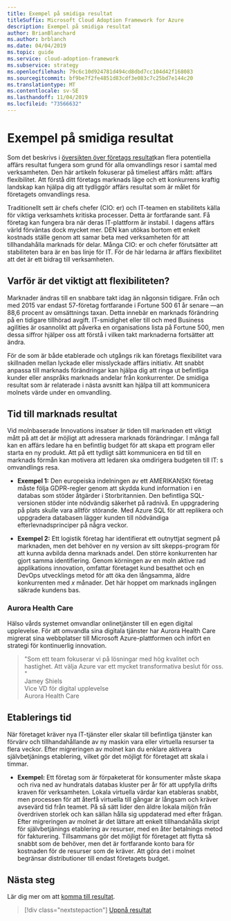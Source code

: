 ```yaml
---
title: Exempel på smidiga resultat
titleSuffix: Microsoft Cloud Adoption Framework for Azure
description: Exempel på smidiga resultat
author: BrianBlanchard
ms.author: brblanch
ms.date: 04/04/2019
ms.topic: guide
ms.service: cloud-adoption-framework
ms.subservice: strategy
ms.openlocfilehash: 79c6c10d924781d494cd8dbd7cc104d42f168083
ms.sourcegitcommit: bf9be7f2fe4851d83cdf3e083c7c25bd7e144c20
ms.translationtype: MT
ms.contentlocale: sv-SE
ms.lasthandoff: 11/04/2019
ms.locfileid: "73566632"
---
```

# <a name="examples-of-agility-outcomes"></a>Exempel på smidiga resultat

Som det beskrivs i [översikten över företags resultat](./index.md)kan flera potentiella affärs resultat fungera som grund för alla omvandlings resor i samtal med verksamheten. Den här artikeln fokuserar på timeliest affärs mått: affärs flexibilitet. Att förstå ditt företags marknads läge och ett konkurrens kraftig landskap kan hjälpa dig att tydliggör affärs resultat som är målet för företagets omvandlings resa.

Traditionellt sett är chefs chefer (CIO: er) och IT-teamen en stabilitets källa för viktiga verksamhets kritiska processer. Detta är fortfarande sant. Få företag kan fungera bra när deras IT-plattform är instabil. I dagens affärs värld förväntas dock mycket mer. DEN kan utökas bortom ett enkelt kostnads ställe genom att samar beta med verksamheten för att tillhandahålla marknads för delar. Många CIO: er och chefer förutsätter att stabiliteten bara är en bas linje för IT. För de här ledarna är affärs flexibilitet att det är ett bidrag till verksamheten.

<!-- markdownlint-disable MD026 -->

## <a name="why-is-agility-so-important"></a>Varför är det viktigt att flexibiliteten?

Marknader ändras till en snabbare takt idag än någonsin tidigare. Från och med 2015 var endast 57-företag fortfarande i Fortune 500 61 år senare &mdash;an 88,6 procent av omsättnings taxan. Detta innebär en marknads förändring på en tidigare tillhörad avgift. IT-smidighet eller till och med Business agilities är osannolikt att påverka en organisations lista på Fortune 500, men dessa siffror hjälper oss att förstå i vilken takt marknaderna fortsätter att ändra.

För de som är både etablerade och utgångs rik kan företags flexibilitet vara skillnaden mellan lyckade eller misslyckade affärs initiativ. Att snabbt anpassa till marknads förändringar kan hjälpa dig att ringa ut befintliga kunder eller anspråks marknads andelar från konkurrenter. De smidiga resultat som är relaterade i nästa avsnitt kan hjälpa till att kommunicera molnets värde under en omvandling.

## <a name="time-to-market-outcome"></a>Tid till marknads resultat

Vid molnbaserade Innovations insatser är tiden till marknaden ett viktigt mått på att det är möjligt att adressera marknads förändringar. I många fall kan en affärs ledare ha en befintlig budget för att skapa ett program eller starta en ny produkt. Att på ett tydligt sätt kommunicera en tid till en marknads förmån kan motivera att ledaren ska omdirigera budgeten till IT: s omvandlings resa.

- **Exempel 1:** Den europeiska indelningen av ett AMERIKANSKt företag måste följa GDPR-regler genom att skydda kund information i en databas som stöder åtgärder i Storbritannien. Den befintliga SQL-versionen stöder inte nödvändig säkerhet på radnivå. En uppgradering på plats skulle vara alltför störande. Med Azure SQL för att replikera och uppgradera databasen lägger kunden till nödvändiga efterlevnadsprinciper på några veckor.

- **Exempel 2:** Ett logistik företag har identifierat ett outnyttjat segment på marknaden, men det behöver en ny version av sitt skepps-program för att kunna avbilda denna marknads andel. Den större konkurrenten har gjort samma identifiering. Genom körningen av en moln aktive rad applikations innovation, omfattar företaget kund besatthet och en DevOps utvecklings metod för att öka den långsamma, äldre konkurrenten med _x_ månader. Det här hoppet om marknads ingången säkrade kundens bas.

### <a name="aurora-health-care"></a>Aurora Health Care

Hälso vårds systemet omvandlar onlinetjänster till en egen digital upplevelse. För att omvandla sina digitala tjänster har Aurora Health Care migrerat sina webbplatser till Microsoft Azure-plattformen och infört en strategi för kontinuerlig innovation.

> "Som ett team fokuserar vi på lösningar med hög kvalitet och hastighet. Att välja Azure var ett mycket transformativa beslut för oss. "  
> Jamey Shiels  
> Vice VD för digital upplevelse  
> Aurora Health Care

## <a name="provision-time"></a>Etablerings tid

När företaget kräver nya IT-tjänster eller skalar till befintliga tjänster kan förvärv och tillhandahållande av ny maskin vara eller virtuella resurser ta flera veckor. Efter migreringen av molnet kan du enklare aktivera självbetjänings etablering, vilket gör det möjligt för företaget att skala i timmar.

- **Exempel:** Ett företag som är förpaketerat för konsumenter måste skapa och riva ned av hundratals databas kluster per år för att uppfylla drifts kraven för verksamheten. Lokala virtuella värdar kan etableras snabbt, men processen för att återfå virtuella till gångar är långsam och kräver avsevärd tid från teamet. På så sätt lider den äldre lokala miljön från överdriven storlek och kan sällan hålla sig uppdaterad med efter frågan. Efter migreringen av molnet är det lättare att enkelt tillhandahålla skript för självbetjänings etablering av resurser, med en åter betalnings metod för fakturering. Tillsammans gör det möjligt för företaget att flytta så snabbt som de behöver, men det är fortfarande konto bara för kostnaden för de resurser som de kräver. Att göra det i molnet begränsar distributioner till endast företagets budget.

## <a name="next-steps"></a>Nästa steg

Lär dig mer om att [komma till resultat](./reach-outcomes.md).

> [!div class="nextstepaction"]
> [Uppnå resultat](./reach-outcomes.md)
